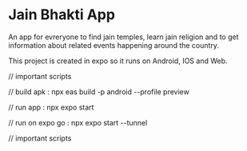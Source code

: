 # Jain Bhakti App
An app for evreryone to find jain temples, learn jain religion and to get information about related events happening around the country.

This project is created in expo so it runs on Android, IOS and Web.


// important scripts

// build apk : npx eas build -p android --profile preview

// run app : npx expo start

// run on expo go : npx expo start --tunnel

// important scripts 